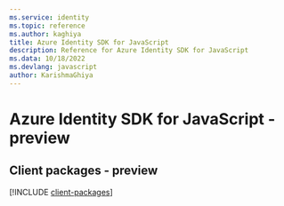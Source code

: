 ```yaml
---
ms.service: identity
ms.topic: reference
ms.author: kaghiya
title: Azure Identity SDK for JavaScript
description: Reference for Azure Identity SDK for JavaScript
ms.data: 10/18/2022
ms.devlang: javascript
author: KarishmaGhiya
---
```

# Azure Identity SDK for JavaScript - preview

## Client packages - preview
[!INCLUDE [client-packages](identity-client-index.md)]